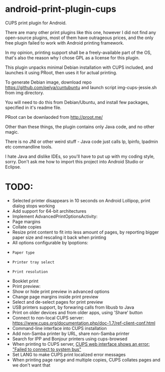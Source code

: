 android-print-plugin-cups
=========================

CUPS print plugin for Android.

There are many other print plugins like this one, however I did not find any open-source plugins,
most of them have outrageous prices, and the only free plugin failed to work with Android printing framework.

In my opinion, printing support shall be a freely-available part of the OS,
that's also the reason why I chose GPL as a license for this plugin.

This plugin unpacks minimal Debian installation with CUPS included,
and launches it using PRoot, then uses it for actual printing.

To generate Debian image, download repo https://github.com/pelya/cuntubuntu
and launch script img-cups-jessie.sh from img directory.

You will need to do this from Debian/Ubuntu, and install few packages, specified in it's readme file.

PRoot can be downlaoded from http://proot.me/

Other than these things, the plugin contains only Java code, and no other magic.

There is no JNI or other weird stuff - Java code just calls lp, lpinfo, lpadmin etc commandline tools.

I hate Java and dislike IDEs, so you'll have to put up with my coding style, sorry.
Don't ask me how to import this project into Android Studio or Eclipse.


TODO:
=====

-   Selected printer disappears in 10 seconds on Android Lollipop, print dialog stops working
-   Add support for 64-bit architectures
-   Implement AdvancedPrintOptionsActivity:
-    Page margins
-    Collate copies
-    Resize print content to fit into less amount of pages, by reporting bigger paper size and rescaling it back when printing
-    All options configurable by lpoptions:
-     Paper type
-     Printer tray select
-     Print resolution
-    Booklet print
-   Print preview:
-    Show or hide print preview in advanced options
-    Change page margins inside print preview
-    Select and de-select pages for print preview
-   USB printers support, by forwaring calls from libusb to Java
-   Print on older devices and from older apps, using 'Share' button
-   Connect to non-local CUPS server: https://www.cups.org/documentation.php/doc-1.7/ref-client-conf.html
-   Command-line interface into CUPS installation
-   Add non-Samba printer by URL, share non-Samba printer
-   Search for IPP and Bonjour printers using cups-browsed
-   When printing to CUPS server, [CUPS web interface shows an error: "Failed to connect to system bus"](screenshots/cups-android-error.jpg)
-   Set LANG to make CUPS print localized error messages
-   When printing page range and multiple copies, CUPS collates pages and we don't want that
